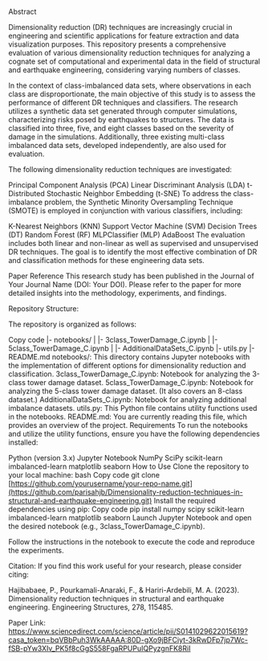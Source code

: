 Abstract


Dimensionality reduction (DR) techniques are increasingly crucial in engineering and scientific applications for feature extraction and data visualization purposes. This repository presents a comprehensive evaluation of various dimensionality reduction techniques for analyzing a cognate set of computational and experimental data in the field of structural and earthquake engineering, considering varying numbers of classes.

In the context of class-imbalanced data sets, where observations in each class are disproportionate, the main objective of this study is to assess the performance of different DR techniques and classifiers. The research utilizes a synthetic data set generated through computer simulations, characterizing risks posed by earthquakes to structures. The data is classified into three, five, and eight classes based on the severity of damage in the simulations. Additionally, three existing multi-class imbalanced data sets, developed independently, are also used for evaluation.

The following dimensionality reduction techniques are investigated:

Principal Component Analysis (PCA)
Linear Discriminant Analysis (LDA)
t-Distributed Stochastic Neighbor Embedding (t-SNE)
To address the class-imbalance problem, the Synthetic Minority Oversampling Technique (SMOTE) is employed in conjunction with various classifiers, including:

K-Nearest Neighbors (KNN)
Support Vector Machine (SVM)
Decision Trees (DT)
Random Forest (RF)
MLPClassifier (MLP)
AdaBoost
The evaluation includes both linear and non-linear as well as supervised and unsupervised DR techniques. The goal is to identify the most effective combination of DR and classification methods for these engineering data sets.

Paper Reference
This research study has been published in the Journal of Your Journal Name (DOI: Your DOI). Please refer to the paper for more detailed insights into the methodology, experiments, and findings.

Repository Structure:


The repository is organized as follows:

Copy code
|- notebooks/
|  |- 3class_TowerDamage_C.ipynb
|  |- 5class_TowerDamage_C.ipynb
|  |- AdditionalDataSets_C.ipynb
|- utils.py
|- README.md
notebooks/: This directory contains Jupyter notebooks with the implementation of different options for dimensionality reduction and classification.
3class_TowerDamage_C.ipynb: Notebook for analyzing the 3-class tower damage dataset.
5class_TowerDamage_C.ipynb: Notebook for analyzing the 5-class tower damage dataset. (It also covers an 8-class dataset.)
AdditionalDataSets_C.ipynb: Notebook for analyzing additional imbalance datasets.
utils.py: This Python file contains utility functions used in the notebooks.
README.md: You are currently reading this file, which provides an overview of the project.
Requirements
To run the notebooks and utilize the utility functions, ensure you have the following dependencies installed:

Python (version 3.x)
Jupyter Notebook
NumPy
SciPy
scikit-learn
imbalanced-learn
matplotlib
seaborn
How to Use
Clone the repository to your local machine:
bash
Copy code
git clone [https://github.com/yourusername/your-repo-name.git](https://github.com/parisahjb/Dimensionality-reduction-techniques-in-structural-and-earthquake-engineering.git)
Install the required dependencies using pip:
Copy code
pip install numpy scipy scikit-learn imbalanced-learn matplotlib seaborn
Launch Jupyter Notebook and open the desired notebook (e.g., 3class_TowerDamage_C.ipynb).

Follow the instructions in the notebook to execute the code and reproduce the experiments.

Citation: If you find this work useful for your research, please consider citing:

Hajibabaee, P., Pourkamali-Anaraki, F., & Hariri-Ardebili, M. A. (2023). Dimensionality reduction techniques in structural and earthquake engineering. Engineering Structures, 278, 115485.

Paper Link: https://www.sciencedirect.com/science/article/pii/S0141029622015619?casa_token=bqVBbPuh3WkAAAAA:80D-gXo9jBFCiyt-3kRwDFp7jp7Wc-fSB-pYw3XIv_PK5f8cGgS558FgaRPUPuIQPyzgnFK8RiI

